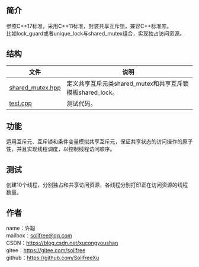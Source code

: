 ## 简介
参照C++17标准，采用C++11标准，封装共享互斥锁，兼容C++标准库。  
比如lock_guard或者unique_lock与shared_mutex组合，实现独占访问资源。

## 结构
文件|说明
-|-
[shared_mutex.hpp](shared_mutex.hpp)|定义共享互斥元类shared_mutex和共享互斥锁模板shared_lock。
[test.cpp](test.cpp)|测试代码。

## 功能
运用互斥元、互斥锁和条件变量模拟共享互斥元，保证共享状态的访问操作的原子性，并且实现线程调度，以控制线程访问顺序。

## 测试
创建10个线程，分别独占和共享访问资源，各线程分别打印正在访问资源的线程数量。

## 作者
name：许聪  
mailbox：solifree@qq.com  
CSDN：https://blog.csdn.net/xucongyoushan  
gitee：https://gitee.com/solifree  
github：https://github.com/SolifreeXu
